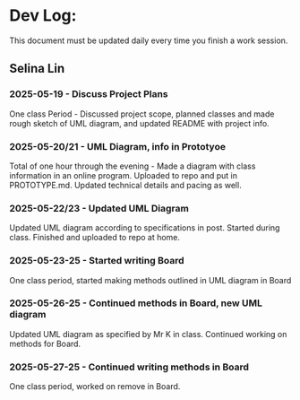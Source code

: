 # Dev Log:

This document must be updated daily every time you finish a work session.

## Selina Lin

### 2025-05-19 - Discuss Project Plans
One class Period - Discussed project scope, planned classes and made rough sketch of UML diagram, and updated README with project info.

### 2025-05-20/21 - UML Diagram, info in Prototyoe
Total of one hour through the evening - Made a diagram with class information in an online program. Uploaded to repo and put in PROTOTYPE.md. Updated technical details and pacing as well.

### 2025-05-22/23 - Updated UML Diagram
Updated UML diagram according to specifications in post. Started during class. Finished and uploaded to repo at home.

### 2025-05-23-25 - Started writing Board
One class period, started making methods outlined in UML diagram in Board

### 2025-05-26-25 - Continued methods in Board, new UML diagram
Updated UML diagram as specified by Mr K in class. Continued working on methods for Board.

### 2025-05-27-25 - Continued writing methods in Board
One class period, worked on remove in Board.
